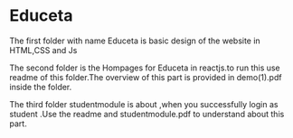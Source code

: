 # Educeta
The first folder with name Educeta is basic design of the website in HTML,CSS and Js

The second folder is the Hompages for Educeta in reactjs.to run this use readme of this folder.The overview of this part is provided in demo(1).pdf inside the folder.

The third folder studentmodule is about ,when you successfully login as student .Use the readme and studentmodule.pdf to understand about this part.

